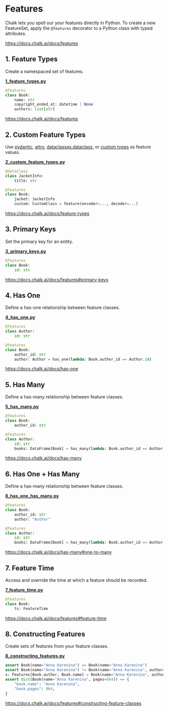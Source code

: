 # Features
Chalk lets you spell our your features directly in Python.
To create a new FeatureSet, apply the `@features` decorator
to a Python class with typed attributes.

https://docs.chalk.ai/docs/features


## 1. Feature Types
Create a namespaced set of features.

**[1_feature_types.py](1_feature_types.py)**

```python
@features
class Book:
    name: str
    copyright_ended_at: datetime | None
    authors: list[str]
```
https://docs.chalk.ai/docs/features


## 2. Custom Feature Types
Use [pydantic](https://docs.chalk.ai/docs/feature-types#pydantic-models),
[attrs](https://docs.chalk.ai/docs/feature-types#attrs), 
[dataclasses.dataclass](https://docs.chalk.ai/docs/feature-types#dataclass),
or [custom types](https://docs.chalk.ai/docs/feature-types#custom-serializers) as feature values.

**[2_custom_feature_types.py](2_custom_feature_types.py)**

```python
@dataclass
class JacketInfo:
    title: str

@features
class Book:
    jacket: JacketInfo
    custom: CustomClass = feature(encoder=..., decoder=...)
```
https://docs.chalk.ai/docs/feature-types


## 3. Primary Keys
Set the primary key for an entity.

**[3_primary_keys.py](3_primary_keys.py)**

```python
@features
class Book:
    id: str
```
https://docs.chalk.ai/docs/features#primary-keys

## 4. Has One
Define a has-one relationship between feature classes.

**[4_has_one.py](4_has_one.py)**

```python
@features
class Author:
    id: str

@features
class Book:
    author_id: str
    author: Author = has_one(lambda: Book.author_id == Author.id)
```
https://docs.chalk.ai/docs/has-one


## 5. Has Many
Define a has-many relationship between feature classes.

**[5_has_many.py](5_has_many.py)**

```python
@features
class Book:
    author_id: str

@features
class Author:
    id: str
    books: DataFrame[Book] = has_many(lambda: Book.author_id == Author.id)
```
https://docs.chalk.ai/docs/has-many

## 6. Has One + Has Many
Define a has-many relationship between feature classes.

**[6_has_one_has_many.py](6_has_one_has_many.py)**

```python
@features
class Book:
    author_id: str
    author: "Author"

@features
class Author:
    id: str
    books: DataFrame[Book] = has_many(lambda: Book.author_id == Author.id)
```
https://docs.chalk.ai/docs/has-many#one-to-many


## 7. Feature Time
Access and override the time at which a feature should be recorded.

**[7_feature_time.py](7_feature_time.py)**

```python
@features
class Book:
    ts: FeatureTime
```
https://docs.chalk.ai/docs/features#feature-time

## 8. Constructing Features
Create sets of features from your feature classes.

**[8_constructing_features.py](8_constructing_features.py)**

```python
assert Book(name="Anna Karenina") == Book(name="Anna Karenina")
assert Book(name="Anna Karenina") != Book(name="Anna Karenina", author="Leo Tolstoy")
x: Features[Book.author, Book.name] = Book(name="Anna Karenina", author="Leo Tolstoy")
assert dict(Book(name="Anna Karenina", pages=864)) == {
    "book.name": "Anna Karenina",
    "book.pages": 864,
}
```
https://docs.chalk.ai/docs/features#constructing-feature-classes
